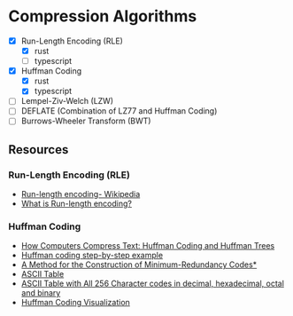 # Compression Algorithms

- [x] Run-Length Encoding (RLE)
  - [x] rust
  - [ ] typescript
- [x] Huffman Coding
  - [x] rust
  - [x] typescript
- [ ] Lempel-Ziv-Welch (LZW)
- [ ] DEFLATE (Combination of LZ77 and Huffman Coding)
- [ ] Burrows-Wheeler Transform (BWT)

## Resources

### Run-Length Encoding (RLE)

- [Run-length encoding- Wikipedia](https://en.wikipedia.org/wiki/Run-length_encoding)
- [What is Run-length encoding?](https://www.fastpix.io/blog/what-is-run-length-encoding)

### Huffman Coding

- [How Computers Compress Text: Huffman Coding and Huffman Trees](https://www.youtube.com/watch?v=JsTptu56GM8)
- [Huffman coding step-by-step example](https://www.youtube.com/watch?v=iEm1NRyEe5c)
- [A Method for the Construction of Minimum-Redundancy Codes\*](https://compression.ru/download/articles/huff/huffman_1952_minimum-redundancy-codes.pdf)
- [ASCII Table](https://www.ascii-code.com/)
- [ASCII Table with All 256 Character codes in decimal, hexadecimal, octal and binary
  ](https://www.sciencebuddies.org/science-fair-projects/references/ascii-table)
- [Huffman Coding Visualization](https://www.tinyray.com/huffman)
